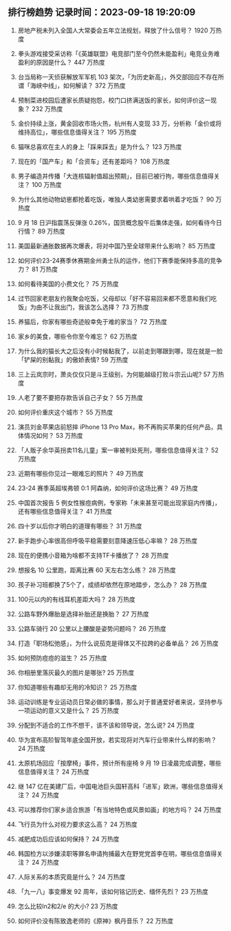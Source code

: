 
## 排行榜趋势 记录时间：2023-09-18 19:20:09
  
  1. 房地产税未列入全国人大常委会五年立法规划，释放了什么信号？ 1920 万热度
    
  2. 拳头游戏接受采访称「《英雄联盟》电竞部门至今仍然未能盈利」电竞业务难盈利的原因是什么？ 447 万热度
    
  3. 台当局称一天侦获解放军军机 103 架次，「为历史新高」，外交部回应不存在所谓「海峡中线」，如何解读？ 372 万热度
    
  4. 预制菜进校园后遭家长质疑抱怨，校门口挤满送饭的家长，如何评价这一现象？ 232 万热度
    
  5. 金价持续上涨，黄金回收市场火热，杭州有人变现 33 万，分析称「金价或将维持高位」，哪些信息值得关注？ 195 万热度
    
  6. 猫咪总喜欢在主人的身上「踩来踩去」是为什么？ 123 万热度
    
  7. 现在的「国产车」和「合资车」还有差距吗？ 108 万热度
    
  8. 男子编造并传播「大连核辐射值超出预期」，目前已被行拘，哪些信息值得关注？ 100 万热度
    
  9. 为什么其他动物幼崽都抢着吃饭，唯独人类幼崽需要求着哄着才吃饭？ 90 万热度
    
  10. 9 月 18 日沪指震荡反弹涨 0.26%，国货概念股午后集体走强，如何看待今日行情？ 89 万热度
    
  11. 美国最新通胀数据再次爆表，将对中国乃至全球带来什么影响？ 85 万热度
    
  12. 如何评价23-24赛季休赛期金州勇士队的运作，他们下赛季能保持多高的竞争力？ 81 万热度
    
  13. 如何看待美国的小费文化？ 75 万热度
    
  14. 过节回家老朋友约我聚会吃饭，父母却以「好不容易回来都不愿意和我们吃饭」为由不让我出门，我该怎么选择？ 73 万热度
    
  15. 养猫后，你家有哪些奇迹般幸免于难的家当？ 72 万热度
    
  16. 家乡的美食，哪些令你至今难忘？ 62 万热度
    
  17. 为什么我的猫长大之后没有小时候黏我了，以前走到哪跟到哪，现在就是一脸「铲屎的别黏我」的傲娇表情? 59 万热度
    
  18. 三上云岚宗时，萧炎仅仅只是斗王级别，为何能越级打败斗宗云山呢? 57 万热度
    
  19. 人老了要不要把存款告诉自己子女？ 55 万热度
    
  20. 如何评价重庆这个城市？ 55 万热度
    
  21. 演员刘金苹果店前怒摔 iPhone 13 Pro Max，称不再购买苹果的任何产品，具体情况如何？ 53 万热度
    
  22. 「人贩子余华英拐卖11名儿童」案一审被判处死刑，哪些信息值得关注？ 52 万热度
    
  23. 近期有哪些你见过一眼难忘的照片？ 49 万热度
    
  24. 23-24 赛季英超埃弗顿 0:1 阿森纳，如何评价这场比赛？ 49 万热度
    
  25. 中国首次报告 5 例女性猴痘病例，专家称「未来甚至可能出现家庭内传播」，还有哪些信息值得关注？ 41 万热度
    
  26. 四十岁以后你才明白的道理有哪些？ 31 万热度
    
  27. 新手跑步心率很高但呼吸平稳需要刻意降速压低心率嘛？ 28 万热度
    
  28. 现在的便携小音箱为啥都不支持TF卡播放了？ 28 万热度
    
  29. 想报名 10 公里跑，距离比赛 60 天左右怎么练？ 28 万热度
    
  30. 孩子补习班都换了5个了，成绩却依然在原地踏步，怎么办？ 28 万热度
    
  31. 100元以内的有线耳机差距大吗？ 28 万热度
    
  32. 公路车野外爆胎是选择补胎还是换胎？ 27 万热度
    
  33. 公路车骑行 20 公里以上腰酸是姿势问题吗？ 26 万热度
    
  34. 打造「职场松弛感」，为什么说茄克是得体又不拉跨的必备单品？ 26 万热度
    
  35. 如何预防痘痘的滋生？ 25 万热度
    
  36. 你相册里落灰最久的图片是哪张? 25 万热度
    
  37. 你知道哪些有趣却无用的冷知识？ 25 万热度
    
  38. 运动训练是专业运动员日常必做的事情，那么对于普通爱好者来说，坚持参与一项运动的意义又是什么？ 25 万热度
    
  39. 分配到不适合的工作不想干，该不该和领导说，怎么说? 24 万热度
    
  40. 华为宣布高阶智驾年底全国开放，若实现将对汽车行业带来什么样的影响？ 24 万热度
    
  41. 太原机场回应「按摩椅」事件，预计所有座椅 9 月 19 日凌晨完成调整，哪些信息值得关注？ 24 万热度
    
  42. 继 147 亿在美建厂后，中国电池巨头国轩高科「进军」欧洲，哪些信息值得关注？ 24 万热度
    
  43. 可以推荐你们家乡适合旅游「有当地特色或风景如画」的地方吗？ 24 万热度
    
  44. 飞行员为什么对视力要求这么高？ 24 万热度
    
  45. 减肥成功后应该如何保持？ 24 万热度
    
  46. 韩国检方以涉嫌渎职等罪名申请拘捕最大在野党党首李在明，哪些信息值得关注？ 24 万热度
    
  47. 人际关系的本质究竟是什么？ 24 万热度
    
  48. 「九一八」事变爆发 92 周年，该如何铭记历史、缅怀先烈？ 23 万热度
    
  49. 怎么比较ln2和2/e 的大小? 23 万热度
    
  50. 如何评价没有陈致逸老师的《原神》枫丹音乐？ 22 万热度
    